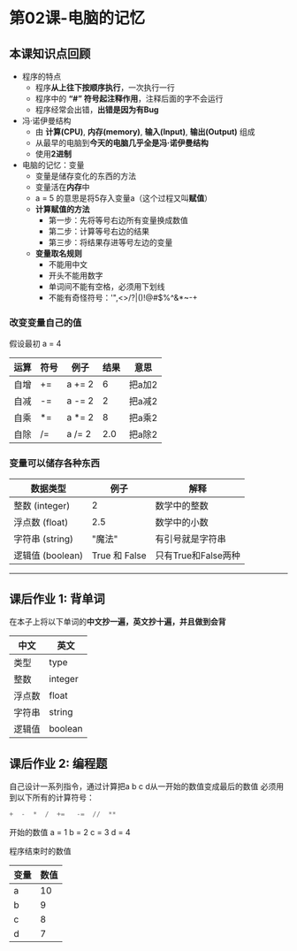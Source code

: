 # 第02课-电脑的记忆

## 本课知识点回顾

* 程序的特点
    * 程序**从上往下按顺序执行**，一次执行一行
    * 程序中的 **“#” 符号起注释作用**，注释后面的字不会运行
    * 程序经常会出错，**出错是因为有Bug**
* 冯·诺伊曼结构
    * 由 **计算(CPU)**, **内存(memory)**, **输入(Input)**, **输出(Output)** 组成
    * 从最早的电脑到**今天的电脑几乎全是冯·诺伊曼结构**
    * 使用**2进制**
* 电脑的记忆：变量
    * 变量是储存变化的东西的方法
    * 变量活在**内存**中
    * a = 5 的意思是将5存入变量a（这个过程又叫**赋值**）
    * **计算赋值的方法**
        * 第一步：先将等号右边所有变量换成数值
        * 第二步：计算等号右边的结果
        * 第三步：将结果存进等号左边的变量
    * **变量取名规则**
        * 不能用中文
        * 开头不能用数字
        * 单词间不能有空格，必须用下划线
        * 不能有奇怪符号：'",<>/?|\()!@#$%^&*~-+



### 改变变量自己的值

假设最初 a = 4

运算 | 符号 | 例子 | 结果 | 意思
--- | --- | --- | --- | ---
自增 | += | a += 2 | 6 | 把a加2
自减 | -= | a -= 2 | 2 | 把a减2
自乘 | *= | a *= 2 | 8 | 把a乘2
自除 | /= | a /= 2 | 2.0 | 把a除2



### 变量可以储存各种东西

数据类型 | 例子 | 解释
--- | --- | ---
整数 (integer) | 2 | 数学中的整数
浮点数 (float) | 2.5 | 数学中的小数
字符串 (string) | "魔法" | 有引号就是字符串
逻辑值 (boolean) | True 和 False | 只有True和False两种


---

## 课后作业 1: 背单词

在本子上将以下单词的**中文抄一遍，英文抄十遍，并且做到会背**

中文 | 英文
--- | ---
类型 | type
整数 | integer
浮点数 | float
字符串 | string
逻辑值 | boolean


## 课后作业 2: 编程题
自己设计一系列指令，通过计算把a b c d从一开始的数值变成最后的数值
必须用到以下所有的计算符号：


```python
+  -  *  /  +=   -=  //  **
```


开始的数值
a = 1
b = 2
c = 3
d = 4

程序结束时的数值

变量 | 数值
--- | ---
a | 10
b | 9
c | 8
d | 7




